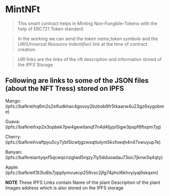 # MintNFt

> This smart contract helps in Minting Non-Fungible-Tokens with the help of ERC721 Token standard.

> In the working we can send the _token name_,_token symbole_ and the _URI(Universal Resource Indentifier)_ link at the time of contract creation.

> _URI_ links are the links of the nft description and information stored of the _IPFS_ Storage

## Following are links to some of the JSON files (about the NFT Tress) stored on IPFS

Mango:(ipfs://bafkreihq6m2s2elfudkhac4govoy2bzbob6fr5tkaarw4u23gz6xygobme)

Guava:(ipfs://bafkreihxp2x3opbek7pw4gewtlanqf7n4d4ljypi5igw3pspf6ftxpm7jq)

Cherry:(ipfs://bafkreihvaftpyu5cy7ybl5lcwtjgzwsqttulym5kxfoeqh4n47xwuyup7e)

Banyan:(ipfs://bafkreiantyqxf5qcwqcnzglwd5rqzy7ly5dduoadau73sic7jknw3q4qty)

Apple:(ipfs://bafkreif3t3lu6ls7jqqdymvuecp256vsc2jfg74phcl6khvyiyaj6skqxm)

**NOTE**
These IPFS Links contain
Name of the plant
Description of the plant
Images address which is also stored on the IPFS storage
